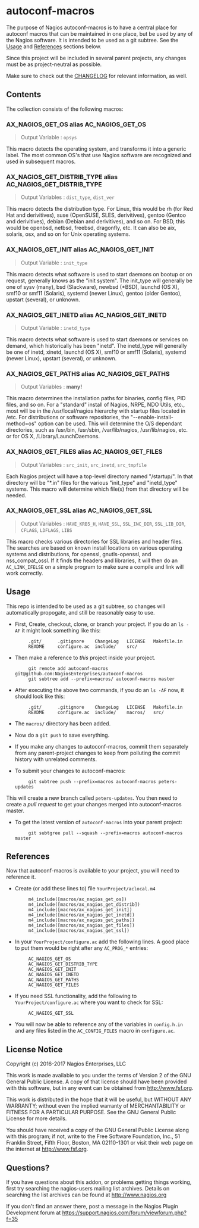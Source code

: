 autoconf-macros
===============

The purpose of Nagios autoconf-macros is to have a central place for
autoconf macros that can be maintained in one place, but be used by any
of the Nagios software. It is intended to be used as a git subtree.
See the [Usage](#usage) and [References](#references) sections below.

Since this project will be included in several parent projects, any
changes must be as project-neutral as possible.

Make sure to check out the [CHANGELOG](CHANGELOG.md) for relevant 
information, as well.


Contents
--------

The collection consists of the following macros:

### AX_NAGIOS_GET_OS alias AC_NAGIOS_GET_OS

> Output Variable : `opsys`

This macro detects the operating system, and transforms it into a generic
label. The most common OS's that use Nagios software are recognized and
used in subsequent macros.

### AX_NAGIOS_GET_DISTRIB_TYPE alias AC_NAGIOS_GET_DISTRIB_TYPE

> Output Variables : `dist_type`, `dist_ver`

This macro detects the distribution type. For Linux, this would be rh
(for Red Hat and derivitives), suse (OpenSUSE, SLES, derivitives), gentoo
(Gentoo and derivitives), debian (Debian and derivitives), and so on.
For BSD, this would be openbsd, netbsd, freebsd, dragonfly, etc. It can
also be aix, solaris, osx, and so on for Unix operating systems.

### AX_NAGIOS_GET_INIT alias AC_NAGIOS_GET_INIT

> Output Variable : `init_type`

This macro detects what software is used to start daemons on bootup
or on request, generally knows as the "init system". The init_type
will generally be one of sysv (many), bsd (Slackware), newbsd (*BSD),
launchd (OS X), smf10 or smf11 (Solaris), systemd (newer Linux),
gentoo (older Gentoo), upstart (several), or unknown.

### AX_NAGIOS_GET_INETD alias AC_NAGIOS_GET_INETD

> Output Variable : `inetd_type`

This macro detects what software is used to start daemons or services
on demand, which historically has been "inetd". The inetd_type
will generally be one of inetd, xinetd, launchd (OS X), smf10 or smf11
(Solaris), systemd (newer Linux), upstart (several), or unknown.

### AX_NAGIOS_GET_PATHS alias AC_NAGIOS_GET_PATHS

> Output Variables : **many!**

This macro determines the installation paths for binaries, config files,
PID files, and so on. For a "standard" install of Nagios, NRPE, NDO Utils,
etc., most will be in the /usr/local/nagios hierarchy with startup files
located in /etc. For distributions or software repositories, the
"--enable-install-method=os" option can be used. This will determine the
O/S dependant directories, such as /usr/bin, /usr/sbin, /var/lib/nagios,
/usr/lib/nagios, etc. or for OS X, /Library/LaunchDaemons.

### AX_NAGIOS_GET_FILES alias AC_NAGIOS_GET_FILES

> Output Variables : `src_init`, `src_inetd`, `src_tmpfile`

Each Nagios project will have a top-level directory named "/startup/".
In that directory will be "*.in" files for the various "init_type" and
"inetd_type" systems. This macro will determine which file(s) from
that directory will be needed.

### AX_NAGIOS_GET_SSL alias AC_NAGIOS_GET_SSL

> Output Variables : `HAVE_KRB5_H`, `HAVE_SSL`, `SSL_INC_DIR`, `SSL_LIB_DIR`, `CFLAGS`, `LDFLAGS`, `LIBS`

This macro checks various directories for SSL libraries and header files.
The searches are based on known install locations on various operating
systems and distributions, for openssl, gnutls-openssl, and nss_compat_ossl.
If it finds the headers and libraries, it will then do an `AC_LINK_IFELSE`
on a simple program to make sure a compile and link will work correctly.


Usage
-----

This repo is intended to be used as a git subtree, so changes will
automatically propogate, and still be reasonably easy to use.

* First, Create, checkout, clone, or branch your project. If you do an
`ls -AF` it might look something like this:

           .git/      .gitignore    ChangeLog   LICENSE   Makefile.in
           README     configure.ac  include/    src/

* Then make a reference to _this_ project inside your project.

           git remote add autoconf-macros git@github.com:NagiosEnterprises/autoconf-macros
           git subtree add --prefix=macros/ autoconf-macros master

* After executing the above two commands, if you do an `ls -AF` now,
it should look like this:

           .git/      .gitignore    ChangeLog   LICENSE   Makefile.in
           README     configure.ac  include/    macros/   src/

* The `macros/` directory has been added.

* Now do a `git push` to save everything.

* If you make any changes to autoconf-macros, commit them separately
from any parent-project changes to keep from polluting the commit
history with unrelated comments.

* To submit your changes to autoconf-macros:

           git subtree push --prefix=macros autoconf-macros peters-updates
This will create a new branch called `peters-updates`. You then need to
create a _pull request_ to get your changes merged into autoconf-macros
master.

* To get the latest version of `autoconf-macros` into your parent project:

           git subtgree pull --squash --prefix=macros autoconf-macros master


References
----------

Now that autoconf-macros is available to your project, you will need to
reference it.

* Create (or add these lines to) file `YourProject/aclocal.m4`

           m4_include([macros/ax_nagios_get_os])
           m4_include([macros/ax_nagios_get_distrib])
           m4_include([macros/ax_nagios_get_init])
           m4_include([macros/ax_nagios_get_inetd])
           m4_include([macros/ax_nagios_get_paths])
           m4_include([macros/ax_nagios_get_files])
           m4_include([macros/ax_nagios_get_ssl])

* In your `YourProject/configure.ac` add the following lines. A good place
to put them would be right after any `AC_PROG_*` entries:

           AC_NAGIOS_GET_OS
           AC_NAGIOS_GET_DISTRIB_TYPE
           AC_NAGIOS_GET_INIT
           AC_NAGIOS_GET_INETD
           AC_NAGIOS_GET_PATHS
           AC_NAGIOS_GET_FILES

* If you need SSL functionality, add the following to `YourProject/configure.ac`
where you want to check for SSL:

           AC_NAGIOS_GET_SSL

* You will now be able to reference any of the variables in `config.h.in`
and any files listed in the `AC_CONFIG_FILES` macro in `configure.ac`.


License Notice
--------------

Copyright (c) 2016-2017 Nagios Enterprises, LLC

This work is made available to you under the terms of Version 2 of
the GNU General Public License. A copy of that license should have
been provided with this software, but in any event can be obtained
from http://www.fsf.org.

This work is distributed in the hope that it will be useful, but
WITHOUT ANY WARRANTY; without even the implied warranty of
MERCHANTABILITY or FITNESS FOR A PARTICULAR PURPOSE. See the GNU
General Public License for more details.

You should have received a copy of the GNU General Public License
along with this program; if not, write to the Free Software
Foundation, Inc., 51 Franklin Street, Fifth Floor, Boston, MA
02110-1301 or visit their web page on the internet at
http://www.fsf.org.


Questions?
----------

If you have questions about this addon, or problems getting things
working, first try searching the nagios-users mailing list archives.
Details on searching the list archives can be found at
http://www.nagios.org

If you don't find an answer there, post a message in the Nagios
Plugin Development forum at https://support.nagios.com/forum/viewforum.php?f=35
